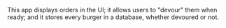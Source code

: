 This app displays orders in the UI; it allows users to "devour" them when ready; and it stores every burger in a database, whether devoured or not.

